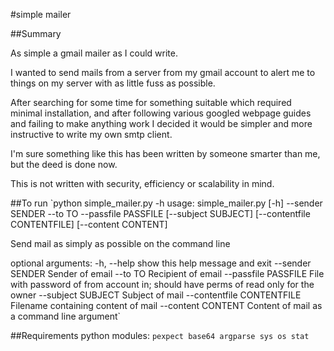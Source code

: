 #simple mailer

##Summary

As simple a gmail mailer as I could write.

I wanted to send mails from a server from my gmail account to alert me to things on my server with as little fuss as possible.

After searching for some time for something suitable which required minimal installation, and after following various googled webpage guides and failing to make anything work I decided it would be simpler and more instructive to write my own smtp client.

I'm sure something like this has been written by someone smarter than me, but the deed is done now.

This is not written with security, efficiency or scalability in mind.

##To run
`python simple_mailer.py -h
usage: simple_mailer.py [-h] --sender SENDER --to TO --passfile PASSFILE
                        [--subject SUBJECT] [--contentfile CONTENTFILE]
                        [--content CONTENT]

Send mail as simply as possible on the command line

optional arguments:
  -h, --help            show this help message and exit
  --sender SENDER       Sender of email
  --to TO               Recipient of email
  --passfile PASSFILE   File with password of from account in; should have
                        perms of read only for the owner
  --subject SUBJECT     Subject of mail
  --contentfile CONTENTFILE
                        Filename containing content of mail
  --content CONTENT     Content of mail as a command line argument`


##Requirements
python modules:
`pexpect
base64
argparse
sys
os
stat`

